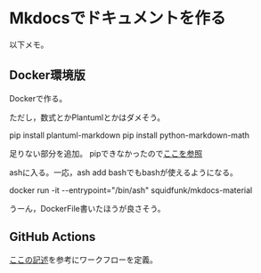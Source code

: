 # Mkdocsでドキュメントを作る

以下メモ。


## Docker環境版
Dockerで作る。

ただし，数式とかPlantumlとかはダメそう。

pip install plantuml-markdown
pip install python-markdown-math


足りない部分を追加。
pipできなかったので[ここを参照](https://yukituna.com/2764/)


ashに入る。一応，ash add bashでもbashが使えるようになる。

docker run -it --entrypoint="/bin/ash" squidfunk/mkdocs-material


うーん，DockerFile書いたほうが良さそう。

## GitHub Actions

[ここの記述](https://squidfunk.github.io/mkdocs-material/publishing-your-site/)を参考にワークフローを定義。

